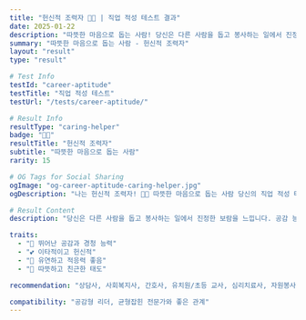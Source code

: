 ```yaml
---
title: "헌신적 조력자 🤲💕 | 직업 적성 테스트 결과"
date: 2025-01-22
description: "따뜻한 마음으로 돕는 사람! 당신은 다른 사람을 돕고 봉사하는 일에서 진정한 보람을 느낍니다. 공감 능력이 뛰어나고 따뜻한 성격의 소유자로, 유연하고 자유로운 방식으로 사람들을 돕는 것을 좋아해요...."
summary: "따뜻한 마음으로 돕는 사람 - 헌신적 조력자"
layout: "result"
type: "result"

# Test Info
testId: "career-aptitude"
testTitle: "직업 적성 테스트"
testUrl: "/tests/career-aptitude/"

# Result Info
resultType: "caring-helper"
badge: "🤲💕"
resultTitle: "헌신적 조력자"
subtitle: "따뜻한 마음으로 돕는 사람"
rarity: 15

# OG Tags for Social Sharing
ogImage: "og-career-aptitude-caring-helper.jpg"
ogDescription: "나는 헌신적 조력자! 🤲💕 따뜻한 마음으로 돕는 사람 당신의 직업 적성 테스트 결과는?"

# Result Content
description: "당신은 다른 사람을 돕고 봉사하는 일에서 진정한 보람을 느낍니다. 공감 능력이 뛰어나고 따뜻한 성격의 소유자로, 유연하고 자유로운 방식으로 사람들을 돕는 것을 좋아해요."

traits:
  - "🤲 뛰어난 공감과 경청 능력"
  - "💕 이타적이고 헌신적"
  - "🌸 유연하고 적응력 좋음"
  - "🤗 따뜻하고 친근한 태도"

recommendation: "상담사, 사회복지사, 간호사, 유치원/초등 교사, 심리치료사, 자원봉사 코디네이터, 케어 전문가 등이 잘 어울립니다."

compatibility: "공감형 리더, 균형잡힌 전문가와 좋은 관계"
---
```

